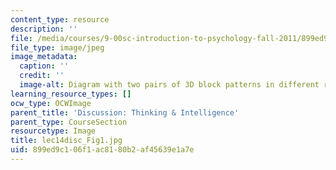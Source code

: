 ```yaml
---
content_type: resource
description: ''
file: /media/courses/9-00sc-introduction-to-psychology-fall-2011/899ed9c106f1ac8180b2af45639e1a7e_lec14disc_Fig1.jpg
file_type: image/jpeg
image_metadata:
  caption: ''
  credit: ''
  image-alt: Diagram with two pairs of 3D block patterns in different rotations
learning_resource_types: []
ocw_type: OCWImage
parent_title: 'Discussion: Thinking & Intelligence'
parent_type: CourseSection
resourcetype: Image
title: lec14disc_Fig1.jpg
uid: 899ed9c1-06f1-ac81-80b2-af45639e1a7e
---
```

